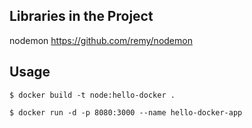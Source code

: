 ## Libraries in the Project
nodemon https://github.com/remy/nodemon

## Usage

```
$ docker build -t node:hello-docker .
 
$ docker run -d -p 8080:3000 --name hello-docker-app 

```

